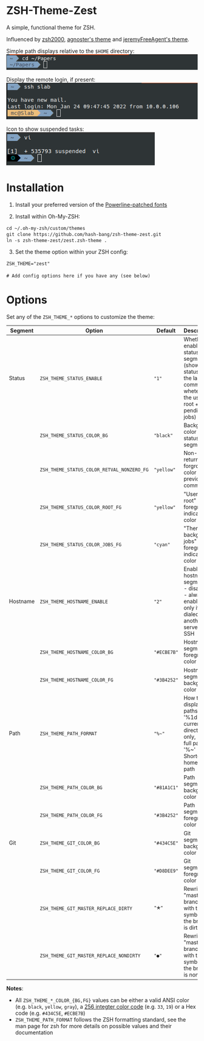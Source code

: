 ZSH-Theme-Zest
==============
A simple, functional theme for ZSH.

Influenced by [zsh2000](https://github.com/consolemaverick/zsh2000), [agnoster's theme](https://gist.github.com/3712874) and [jeremyFreeAgent's theme](https://github.com/jeremyFreeAgent/oh-my-zsh-powerline-theme).


Simple path displays relative to the `$HOME` directory:
![Simple path display](assets/1-path.png)


Display the remote login, if present:
![Remote login display](assets/2-host.png)


Icon to show suspended tasks:
![Suspended tasks display](assets/3-suspend.png)



Installation
============

1. Install your preferred version of the [Powerline-patched fonts](https://github.com/Lokaltog/powerline-fonts)

2. Install within Oh-My-ZSH:

```
cd ~/.oh-my-zsh/custom/themes
git clone https://github.com/hash-bang/zsh-theme-zest.git
ln -s zsh-theme-zest/zest.zsh-theme .
```

3. Set the theme option within your ZSH config:

```
ZSH_THEME="zest"

# Add config options here if you have any (see below)
```


Options
=======
Set any of the `ZSH_THEME_*` options to customize the theme:

| Segment  | Option                                     | Default     | Description                                                                                                           |
|----------|--------------------------------------------|-------------|-----------------------------------------------------------------------------------------------------------------------|
| Status   | `ZSH_THEME_STATUS_ENABLE`                  | `"1"`       | Whether to enable the status segment (show the status of the last command + wheteher the user is root + pending jobs) |
|          | `ZSH_THEME_STATUS_COLOR_BG`                | `"black"`   | Background color of the status segment                                                                                |
|          | `ZSH_THEME_STATUS_COLOR_RETVAL_NONZERO_FG` | `"yellow"`  | Non-zero return forground color of the previous command                                                               |
|          | `ZSH_THEME_STATUS_COLOR_ROOT_FG`           | `"yellow"`  | "User is root" foreground indicator color                                                                             |
|          | `ZSH_THEME_STATUS_COLOR_JOBS_FG`           | `"cyan"`    | "There are background jobs" foreground indicator color                                                                |
| Hostname | `ZSH_THEME_HOSTNAME_ENABLE`                | `"2"`       | Enable hostname segment: 0 - disable, 1 - always enable, 2 - only if the dialed into another server via SSH           |
|          | `ZSH_THEME_HOSTNAME_COLOR_BG`              | `"#ECBE7B"` | Hostname segment foreground color                                                                                     |
|          | `ZSH_THEME_HOSTNAME_COLOR_FG`              | `"#3B4252"` | Hostname segment background color                                                                                     |
| Path     | `ZSH_THEME_PATH_FORMAT`                    | `"%~"`      | How to display paths, '%1d' - current directory only, '%d' - full path, '%~' - Shortened home full path               |
|          | `ZSH_THEME_PATH_COLOR_BG`                  | `"#81A1C1"` | Path segment background color                                                                                         |
|          | `ZSH_THEME_PATH_COLOR_FG`                  | `"#3B4252"` | Path segment foreground color                                                                                         |
| Git      | `ZSH_THEME_GIT_COLOR_BG`                   | `"#434C5E"` | Git segment background color                                                                                          |
|          | `ZSH_THEME_GIT_COLOR_FG`                   | `"#D8DEE9"` | Git segment foreground color                                                                                          |
|          | `ZSH_THEME_GIT_MASTER_REPLACE_DIRTY`       | `"🞱"`       | Rewrite "master" branches with this symbol if the branch is dirty                                                     |
|          | `ZSH_THEME_GIT_MASTER_REPLACE_NONDIRTY`    | `"●"`       | Rewrite "master" branches with this symbol if the branch is non-dirty                                                 |


**Notes**:
* All `ZSH_THEME_*_COLOR_{BG,FG}` values can be either a valid ANSI color (e.g. `black`, `yellow`, `gray`), a [256 integter color code](https://michurin.github.io/xterm256-color-picker/) (e.g. `33`, `19`) or a Hex code (e.g. `#434C5E`, `#ECBE7B`)
* `ZSH_THEME_PATH_FORMAT` follows the ZSH formatting standard, see the man page for zsh for more details on possible values and their documentation
